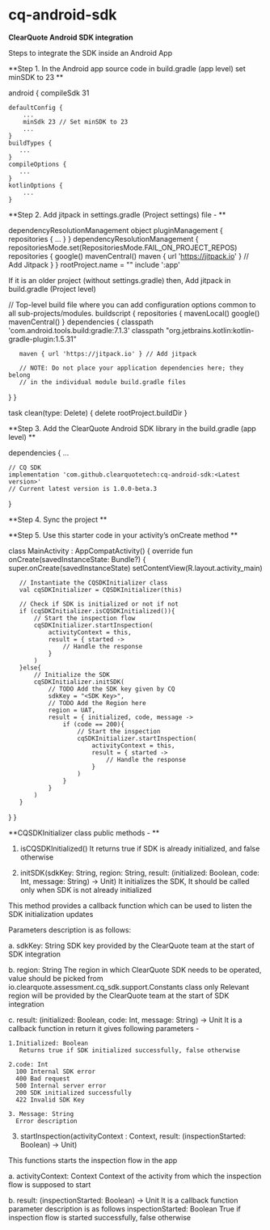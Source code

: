 # cq-android-sdk

**ClearQuote Android SDK integration**
 
Steps to integrate the SDK inside an Android App


**Step 1. In the Android app source code in build.gradle (app level) set minSDK to 23
**

android {
    compileSdk 31

    defaultConfig {
        ...
        minSdk 23 // Set minSDK to 23 
        ...
    }
    buildTypes {
       ...
    }
    compileOptions {
       ...
    }
    kotlinOptions {
        ...
    }


**Step 2. Add jitpack in settings.gradle (Project settings) file - 
**

dependencyResolutionManagement object
pluginManagement {
    repositories {
        ...
    }
}
dependencyResolutionManagement {
    repositoriesMode.set(RepositoriesMode.FAIL_ON_PROJECT_REPOS)
    repositories {
        google()
        mavenCentral()
        maven { url 'https://jitpack.io' } // Add Jitpack
    }
}
rootProject.name = "<your app project name>"
include ':app'

 If it is an older project (without settings.gradle) then, Add jitpack in build.gradle (Project level)
  
// Top-level build file where you can add configuration options common to all sub-projects/modules.
buildscript {
   repositories {
       mavenLocal()
       google()
       mavenCentral()
   }
   dependencies {
       classpath 'com.android.tools.build:gradle:7.1.3'
       classpath "org.jetbrains.kotlin:kotlin-gradle-plugin:1.5.31"

       maven { url 'https://jitpack.io' } // Add jitpack

       // NOTE: Do not place your application dependencies here; they belong
       // in the individual module build.gradle files
   }
}

task clean(type: Delete) {
   delete rootProject.buildDir
}


**Step 3. Add the ClearQuote Android SDK library in the build.gradle (app level)
**  
  
dependencies {
    ...

    // CQ SDK
    implementation 'com.github.clearquotetech:cq-android-sdk:<Latest version>' 
    // Current latest version is 1.0.0-beta.3
}
 
**Step 4. Sync the project
**  
  
**Step 5. Use this starter code in your activity’s onCreate method
**
  
class MainActivity : AppCompatActivity() {
   override fun onCreate(savedInstanceState: Bundle?) {
       super.onCreate(savedInstanceState)
       setContentView(R.layout.activity_main)

       // Instantiate the CQSDKInitializer class
       val cqSDKInitializer = CQSDKInitializer(this)

       // Check if SDK is initialized or not if not
       if (cqSDKInitializer.isCQSDKInitialized()){
           // Start the inspection flow
           cqSDKInitializer.startInspection(
               activityContext = this,
               result = { started ->
                   // Handle the response
               }
           )
       }else{
           // Initialize the SDK
           cqSDKInitializer.initSDK(
               // TODO Add the SDK key given by CQ
               sdkKey = "<SDK Key>",
               // TODO Add the Region here
               region = UAT,
               result = { initialized, code, message ->
                   if (code == 200){
                       // Start the inspection
                       cqSDKInitializer.startInspection(
                           activityContext = this,
                           result = { started ->
                               // Handle the response
                           }
                       )
                   }
               }
           )
       }
   }
}

  
  

**CQSDKInitializer class public methods - 
**
  
1. isCQSDKInitialized()
It returns true if SDK is already initialized, and false otherwise


2. initSDK(sdkKey: String, region: String, result: (initialized: Boolean, code: Int, message: String) -> Unit)
It initializes the SDK, It should be called only when SDK is not already initialized

This method provides a callback function which can be used to listen the SDK initialization updates
	
  Parameters description is as follows:
  
  a. sdkKey: String
  SDK key provided by the ClearQuote team at the start of SDK integration

  b. region: String
  The region in which ClearQuote SDK needs to be operated, value should be picked from io.clearquote.assessment.cq_sdk.support.Constants class only
  Relevant region will be provided by the ClearQuote team at the start of SDK integration

  c. result: (initialized: Boolean, code: Int, message: String) -> Unit
  It is a callback function in return it gives following parameters - 
  
    1.Initialized: Boolean
       Returns true if SDK initialized successfully, false otherwise

    2.code: Int
      100 Internal SDK error
      400 Bad request
      500 Internal server error
      200 SDK initialized successfully
      422 Invalid SDK Key

    3. Message: String
      Error description


3. startInspection(activityContext : Context, result: (inspectionStarted: Boolean) -> Unit)

  This functions starts the inspection flow in the app
  
  a. activityContext:  Context
      Context of the activity from which the inspection flow is supposed to start

  b. result: (inspectionStarted: Boolean) -> Unit
    It is a callback function parameter description is as follows
        inspectionStarted: Boolean
    True if inspection flow is started successfully, false otherwise
  
  
  


  





